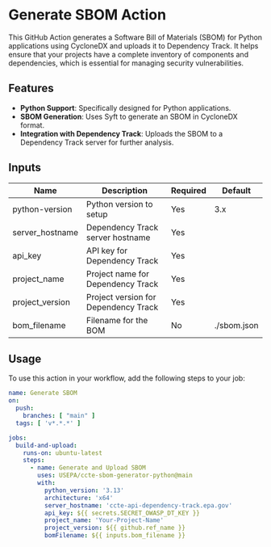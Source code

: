 # Generate SBOM Action

This GitHub Action generates a Software Bill of Materials (SBOM) for Python applications using CycloneDX and uploads it to Dependency Track. It helps ensure that your projects have a complete inventory of components and dependencies, which is essential for managing security vulnerabilities.

## Features

- **Python Support**: Specifically designed for Python applications.
- **SBOM Generation**: Uses Syft to generate an SBOM in CycloneDX format.
- **Integration with Dependency Track**: Uploads the SBOM to a Dependency Track server for further analysis.

## Inputs

| Name            | Description                                 | Required | Default       |
|-----------------|---------------------------------------------|----------|---------------|
| python-version   | Python version to setup                    | Yes      | 3.x           |
| server_hostname  | Dependency Track server hostname            | Yes      |               |
| api_key          | API key for Dependency Track                | Yes      |               |
| project_name     | Project name for Dependency Track           | Yes      |               |
| project_version  | Project version for Dependency Track        | Yes      |               |
| bom_filename      | Filename for the BOM                       | No       | ./sbom.json   |

## Usage

To use this action in your workflow, add the following steps to your job:

```yaml
name: Generate SBOM
on:
  push:
    branches: [ "main" ]
  tags: [ 'v*.*.*' ]

jobs:
  build-and-upload:
    runs-on: ubuntu-latest
    steps:
      - name: Generate and Upload SBOM
        uses: USEPA/ccte-sbom-generator-python@main
        with:
          python_version: '3.13'
          architecture: 'x64' 
          server_hostname: 'ccte-api-dependency-track.epa.gov'
          api_key: ${{ secrets.SECRET_OWASP_DT_KEY }}
          project_name: 'Your-Project-Name'
          project_version: ${{ github.ref_name }}
          bomFilename: ${{ inputs.bom_filename }}
